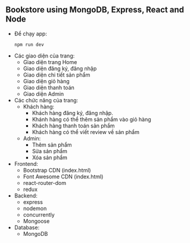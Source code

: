 ## Bookstore using MongoDB, Express, React and Node

- Để chạy app:
  ```
  npm run dev
  ```
- Các giao diện của trang:
  - Giao diện trang Home
  - Giao diện đăng ký, đăng nhập
  - Giao diện chi tiết sản phẩm
  - Giao diện giỏ hàng
  - Giao diện thanh toán
  - Giao diện Admin
- Các chức năng của trang:
  - Khách hàng:
    - Khách hàng đăng ký, đăng nhập.
    - Khánh hàng có thể thêm sản phẩm vào giỏ hàng
    - Khách hàng thanh toán sản phẩm
    - Khách hàng có thể viết review về sản phẩm
  - Admin:
    - Thêm sản phẩm
    - Sửa sản phẩm
    - Xóa sản phẩm
- Frontend:
  - Bootstrap CDN (index.html) 
  - Font Awesome CDN (index.html)
  - react-router-dom
  - redux
- Backend:
  - express
  - nodemon
  - concurrently
  - Mongoose
- Database:
  - MongoDB
